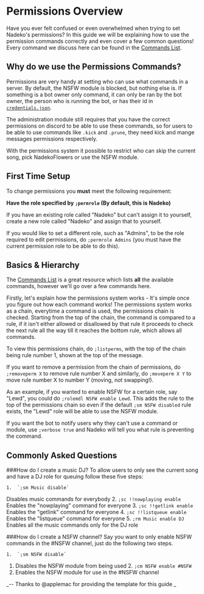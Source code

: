 Permissions Overview
====================
Have you ever felt confused or even overwhelmed when trying to set Nadeko's permissions? In this guide we will be explaining how to use the 
permission commands correctly and even cover a few common questions! Every command we discuss here can be found in the [Commands List](http://nadekobot.readthedocs.io/en/latest/Commands%20List/#permissions).

Why do we use the Permissions Commands?
----------------------------------------
Permissions are very handy at setting who can use what commands in a server. By default, the NSFW module is blocked, but nothing else is. If something is a bot owner only command, it can only be ran by the bot owner, the person who is running the bot, or has their id in [`credentials.json`](http://nadekobot.readthedocs.io/en/latest/JSON%20Explanations/ "Setting up your credentials"). 

The administration module still requires that you have the correct permissions on discord to be able to use these commands, so for users to be able to use commands like `.kick` and `.prune`, they need kick and mange messages permissions respectively.

With the permissions system it possible to restrict who can skip the current song, pick NadekoFlowers or use the NSFW module.

First Time Setup
-----------------
To change permissions you **must** meet the following requirement:

**Have the role specified by `;permrole` (By default, this is Nadeko)**

If you have an existing role called "Nadeko" but can't assign it to yourself, create a new role called "Nadeko" and assign that to yourself.

If you would like to set a different role, such as "Admins", to be the role required to edit permissions, do `;permrole Admins` (you must have the current permission role to be able to do this).

Basics & Hierarchy
-------------------
The [Commands List](http://nadekobot.readthedocs.io/en/latest/Commands%20List/#permissions) is a great resource which lists **all** the available commands, however we'll go over a few commands here.

Firstly, let's explain how the permissions system works - It's simple once you figure out how each command works!
The permissions system works as a chain, everytime a command is used, the permissions chain is checked. Starting from the top of the chain, the command is compared to a rule, if it isn't either allowed or disallowed by that rule it proceeds to check the next rule all the way till it reaches the bottom rule, which allows all commands.

To view this permissions chain, do `;listperms`, with the top of the chain being rule number 1, shown at the top of the message.

If you want to remove a permission from the chain of permissions, do `;removeperm X` to remove rule number X and similarly, do `;moveperm X Y` to move rule number X to number Y (moving, not swapping!).

As an example, if you wanted to enable NSFW for a certain role, say "Lewd", you could do `;rolemdl NSFW enable Lewd`.
This adds the rule to the top of the permissions chain so even if the default `;sm NSFW disabled` rule exists, the "Lewd" role will be able to use the NSFW module.

If you want the bot to notify users why they can't use a command or module, use `;verbose true` and Nadeko will tell you what rule is preventing the command.

Commonly Asked Questions
-------------------------

###How do I create a music DJ?
To allow users to only see the current song and have a DJ role for queuing follow these five steps: 

	1.	`;sm Music disable`
Disables music commands for everybody
	2.	`;sc !!nowplaying enable`
Enables the "nowplaying" command for everyone
	3.	`;sc !!getlink enable`
Enables the "getlink" command for everyone
	4.	`;sc !!listqueue enable`
Enables the "listqueue" command for everyone
	5.	`;rm Music enable DJ`
Enables all the music commands only for the DJ role


###How do I create a NSFW channel?
Say you want to only enable NSFW commands in the #NSFW channel, just do the following two steps.

	1.	`;sm NSFW disable`
1. Disables the NSFW module from being used
	2.	`;cm NSFW enable #NSFW`
2. Enables the NSFW module for use in the #NSFW channel

_-- Thanks to @applemac for providing the template for this guide _
